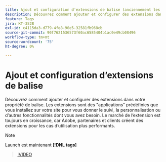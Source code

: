```yaml
---
title: Ajout et configuration d’extensions de balise (anciennement les extensions de Launch)
description: Découvrez comment ajouter et configurer des extensions dans votre propriété de balise.
feature: Tags
jira: KT-3528
exl-id: c4115da3-d779-4fe8-90e5-32581fb968cb
source-git-commit: 90f7621536573f60ac6585404b1ac0e49cb08496
workflow-type: tm+mt
source-wordcount: '75'
ht-degree: 0%

---
```


# Ajout et configuration d’extensions de balise

Découvrez comment ajouter et configurer des extensions dans votre propriété de balise. Les extensions sont des &quot;applications&quot; prédéfinies que vous installez sur votre site pour vous donner le suivi, la personnalisation ou d’autres fonctionnalités dont vous avez besoin. Le marché de l’extension est toujours en croissance, car Adobe, partenaires et clients créent des extensions pour les cas d’utilisation plus performants.

>[!NOTE]
>
> Launch est maintenant **[!DNL tags]**

>[!VIDEO](https://video.tv.adobe.com/v/28732/?quality=12&learn=on)
